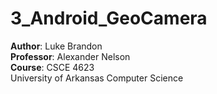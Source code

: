 # 3_Android_GeoCamera
**Author**: Luke Brandon <br>
**Professor**: Alexander Nelson <br>
**Course**: CSCE 4623 <br>
University of Arkansas Computer Science
